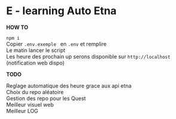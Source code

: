 # E - learning Auto Etna

**HOW TO**

`npm i`  
Copier `.env.exemple ` en `.env` et remplire  
Le matin lancer le script  
Les heure des prochain up serons disponible sur `http://localhost` (notification web dispo)   
    
**TODO**

Reglage automatique des heure grace aux api etna  
Choix du repo aléatoire  
Gestion des repo pour les Quest  
Meilleur visuel web  
Meilleur LOG
